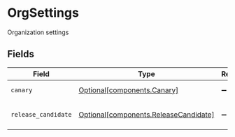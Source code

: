 # OrgSettings

Organization settings


## Fields

| Field                                                                            | Type                                                                             | Required                                                                         | Description                                                                      |
| -------------------------------------------------------------------------------- | -------------------------------------------------------------------------------- | -------------------------------------------------------------------------------- | -------------------------------------------------------------------------------- |
| `canary`                                                                         | [Optional[components.Canary]](../../models/shared/canary.md)                     | :heavy_minus_sign:                                                               | Canary feature flag                                                              |
| `release_candidate`                                                              | [Optional[components.ReleaseCandidate]](../../models/shared/releasecandidate.md) | :heavy_minus_sign:                                                               | Release candidate settings                                                       |